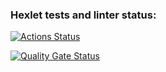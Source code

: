 ### Hexlet tests and linter status:
[![Actions Status](https://github.com/F-Jahura/java-project-71/actions/workflows/hexlet-check.yml/badge.svg)](https://github.com/F-Jahura/java-project-71/actions)

[![Quality Gate Status](https://sonarcloud.io/api/project_badges/measure?project=F-Jahura_java-project-61&metric=alert_status)](https://sonarcloud.io/summary/new_code?id=F-Jahura_java-project-71)
